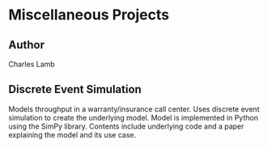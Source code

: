 # Miscellaneous Projects

## Author

Charles Lamb

## Discrete Event Simulation

Models throughput in a warranty/insurance call center.  Uses discrete event simulation to create the underlying model.  Model is implemented in Python using the SimPy library.  Contents include underlying code and a paper explaining the model and its use case. 



